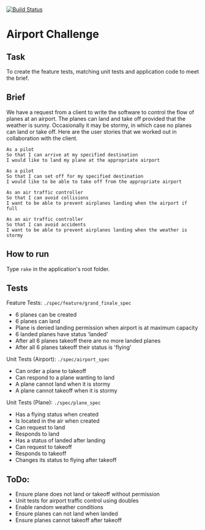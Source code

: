 [![Build Status](https://travis-ci.org/makersacademy/airport_challenge.svg?branch=master)](https://travis-ci.org/makersacademy/airport_challenge)

Airport Challenge
=================

Task
----

To create the feature tests, matching unit tests and application code to meet the brief.


Brief
-----

We have a request from a client to write the software to control the flow of planes at an airport. The planes can land and take off provided that the weather is sunny. Occasionally it may be stormy, in which case no planes can land or take off.  Here are the user stories that we worked out in collaboration with the client.

```
As a pilot
So that I can arrive at my specified destination
I would like to land my plane at the appropriate airport

As a pilot
So that I can set off for my specified destination
I would like to be able to take off from the appropriate airport

As an air traffic controller
So that I can avoid collisions
I want to be able to prevent airplanes landing when the airport if full

As an air traffic controller
So that I can avoid accidents
I want to be able to prevent airplanes landing when the weather is stormy
```

How to run
----------

Type `rake` in the application's root folder.


Tests
-----

Feature Tests:
`./spec/feature/grand_finale_spec`
- 6 planes can be created
- 6 planes can land
- Plane is denied landing permission when airport is at maximum capacity
- 6 landed planes have status 'landed'
- After all 6 planes takeoff there are no more landed planes
- After all 6 planes takeoff their status is 'flying'

Unit Tests (Airport):
`./spec/airport_spec`
- Can order a plane to takeoff
- Can respond to a plane wanting to land
- A plane cannot land when it is stormy
- A plane cannot takeoff when it is stormy

Unit Tests (Plane):
`./spec/plane_spec`
- Has a flying status when created
- Is located in the air when created
- Can request to land
- Responds to land
- Has a status of landed after landing
- Can request to takeoff
- Responds to takeoff
- Changes its status to flying after takeoff

ToDo:
----

- Ensure plane does not land or takeoff without permission
- Unit tests for airport traffic control using doubles
- Enable random weather conditions
- Ensure planes can not land when landed
- Ensure planes cannot takeoff after takeoff
